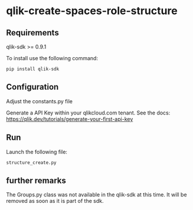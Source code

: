 # qlik-create-spaces-role-structure

## Requirements
qlik-sdk >= 0.9.1

To install use the following command:
```
pip install qlik-sdk
```
## Configuration
Adjust the constants.py file

Generate a API Key within your qlikcloud.com tenant. See the docs: https://qlik.dev/tutorials/generate-your-first-api-key

## Run

Launch the following file:

```
structure_create.py
```


## further remarks
The Groups.py class was not available in the qlik-sdk at this time. It will be removed as soon as it is part of the sdk.
